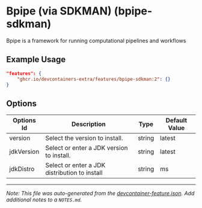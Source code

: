 
# Bpipe (via SDKMAN) (bpipe-sdkman)

Bpipe is a framework for running computational pipelines and workflows

## Example Usage

```json
"features": {
    "ghcr.io/devcontainers-extra/features/bpipe-sdkman:2": {}
}
```

## Options

| Options Id | Description | Type | Default Value |
|-----|-----|-----|-----|
| version | Select the version to install. | string | latest |
| jdkVersion | Select or enter a JDK version to install. | string | latest |
| jdkDistro | Select or enter a JDK distribution to install | string | ms |



---

_Note: This file was auto-generated from the [devcontainer-feature.json](devcontainer-feature.json).  Add additional notes to a `NOTES.md`._
